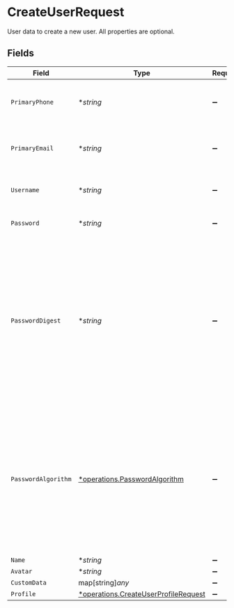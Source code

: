 # CreateUserRequest

User data to create a new user. All properties are optional.


## Fields

| Field                                                                                                                                                                                                                                                                          | Type                                                                                                                                                                                                                                                                           | Required                                                                                                                                                                                                                                                                       | Description                                                                                                                                                                                                                                                                    |
| ------------------------------------------------------------------------------------------------------------------------------------------------------------------------------------------------------------------------------------------------------------------------------ | ------------------------------------------------------------------------------------------------------------------------------------------------------------------------------------------------------------------------------------------------------------------------------ | ------------------------------------------------------------------------------------------------------------------------------------------------------------------------------------------------------------------------------------------------------------------------------ | ------------------------------------------------------------------------------------------------------------------------------------------------------------------------------------------------------------------------------------------------------------------------------ |
| `PrimaryPhone`                                                                                                                                                                                                                                                                 | **string*                                                                                                                                                                                                                                                                      | :heavy_minus_sign:                                                                                                                                                                                                                                                             | Primary phone number for the user. It should be unique across all users.                                                                                                                                                                                                       |
| `PrimaryEmail`                                                                                                                                                                                                                                                                 | **string*                                                                                                                                                                                                                                                                      | :heavy_minus_sign:                                                                                                                                                                                                                                                             | Primary email address for the user. It should be unique across all users.                                                                                                                                                                                                      |
| `Username`                                                                                                                                                                                                                                                                     | **string*                                                                                                                                                                                                                                                                      | :heavy_minus_sign:                                                                                                                                                                                                                                                             | Username for the user. It should be unique across all users.                                                                                                                                                                                                                   |
| `Password`                                                                                                                                                                                                                                                                     | **string*                                                                                                                                                                                                                                                                      | :heavy_minus_sign:                                                                                                                                                                                                                                                             | Plain text password for the user.                                                                                                                                                                                                                                              |
| `PasswordDigest`                                                                                                                                                                                                                                                               | **string*                                                                                                                                                                                                                                                                      | :heavy_minus_sign:                                                                                                                                                                                                                                                             | In case you already have the password digests and not the passwords, you can use them for the newly created user via this property. The value should be generated with one of the supported algorithms. The algorithm can be specified using the `passwordAlgorithm` property. |
| `PasswordAlgorithm`                                                                                                                                                                                                                                                            | [*operations.PasswordAlgorithm](../../models/operations/passwordalgorithm.md)                                                                                                                                                                                                  | :heavy_minus_sign:                                                                                                                                                                                                                                                             | The hash algorithm used for the password. It should be one of the supported algorithms: argon2, md5, sha1, sha256. Should the encryption algorithm differ from argon2, it will automatically be upgraded to argon2 upon the user's next sign-in.                               |
| `Name`                                                                                                                                                                                                                                                                         | **string*                                                                                                                                                                                                                                                                      | :heavy_minus_sign:                                                                                                                                                                                                                                                             | N/A                                                                                                                                                                                                                                                                            |
| `Avatar`                                                                                                                                                                                                                                                                       | **string*                                                                                                                                                                                                                                                                      | :heavy_minus_sign:                                                                                                                                                                                                                                                             | N/A                                                                                                                                                                                                                                                                            |
| `CustomData`                                                                                                                                                                                                                                                                   | map[string]*any*                                                                                                                                                                                                                                                               | :heavy_minus_sign:                                                                                                                                                                                                                                                             | arbitrary                                                                                                                                                                                                                                                                      |
| `Profile`                                                                                                                                                                                                                                                                      | [*operations.CreateUserProfileRequest](../../models/operations/createuserprofilerequest.md)                                                                                                                                                                                    | :heavy_minus_sign:                                                                                                                                                                                                                                                             | N/A                                                                                                                                                                                                                                                                            |
